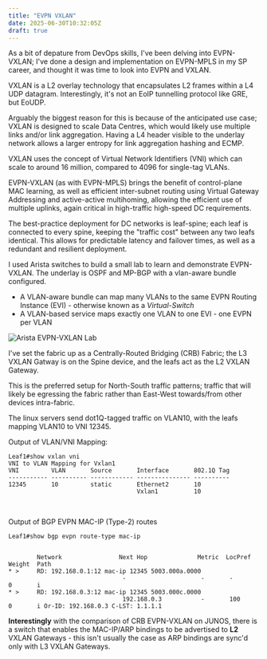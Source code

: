 ```yaml
---
title: "EVPN VXLAN"
date: 2025-06-30T10:32:05Z
draft: true
---
```


As a bit of depature from DevOps skills, I've been delving into EVPN-VXLAN; I've done a design and implementation on EVPN-MPLS in my SP career, and thought it was time to look into EVPN and VXLAN.

VXLAN is a L2 overlay technology that encapsulates L2 frames within a L4 UDP datagram. Interestingly, it's not an EoIP tunnelling protocol like GRE, but EoUDP.

Arguably the biggest reason for this is because of the anticipated use case; VXLAN is designed to scale Data Centres, which would likely use multiple links and/or link aggregation. Having a L4 header visible to the underlay network allows a larger entropy for link aggregation hashing and ECMP.

VXLAN uses the concept of Virtual Network Identifiers (VNI) which can scale to around 16 million, compared to 4096 for single-tag VLANs.

EVPN-VXLAN (as with EVPN-MPLS) brings the benefit of control-plane MAC learning, as well as efficient inter-subnet routing using Virtual Gateway Addressing and active-active multihoming, allowing the efficient use of multiple uplinks, again critical in high-traffic high-speed DC requirements.

The best-practice deployment for DC networks is leaf-spine; each leaf is connected to every spine, keeping the "traffic cost" between any two leafs identical. This allows for predictable latency and failover times, as well as a redundant and resilient deployment.

I used Arista switches to build a small lab to learn and demonstrate EVPN-VXLAN. The underlay is OSPF and MP-BGP with a vlan-aware bundle configured.

* A VLAN-aware bundle can map many VLANs to the same EVPN Routing Instance (EVI) - otherwise known as a _Virtual-Switch_
* A VLAN-based service maps exactly one VLAN to one EVI - one EVPN per VLAN 

![Arista EVPN-VXLAN Lab](/EVPN-VXLAN-lab.png)

I've set the fabric up as a Centrally-Routed Bridging (CRB) Fabric; the L3 VXLAN Gatway is on the Spine device, and the leafs act as the L2 VXLAN Gateway. 

This is the preferred setup for North-South traffic patterns; traffic that will likely be egressing the fabric rather than East-West towards/from other devices intra-fabric.

The linux servers send dot1Q-tagged traffic on VLAN10, with the leafs mapping VLAN10 to VNI 12345. 


Output of VLAN/VNI Mapping:
 
    Leaf1#show vxlan vni
    VNI to VLAN Mapping for Vxlan1
    VNI         VLAN       Source       Interface       802.1Q Tag
    ----------- ---------- ------------ --------------- ----------
    12345       10         static       Ethernet2       10        
                                        Vxlan1          10     

</br>

Output of BGP EVPN MAC-IP (Type-2) routes 

    Leaf1#show bgp evpn route-type mac-ip
 

            Network                Next Hop              Metric  LocPref Weight  Path
    * >     RD: 192.168.0.1:12 mac-ip 12345 5003.000a.0000
                                    -                     -       -       0       i
    * >     RD: 192.168.0.3:12 mac-ip 12345 5003.000c.0000
                                    192.168.0.3           -       100     0       i Or-ID: 192.168.0.3 C-LST: 1.1.1.1 


<b>Interestingly</b> with the comparison of CRB EVPN-VXLAN on JUNOS, there is a switch that enables the MAC-IP/ARP bindings to be advertised to <b>L2</b> VXLAN Gateways - this isn't usually the case as ARP bindings are sync'd only with L3 VXLAN Gateways.


